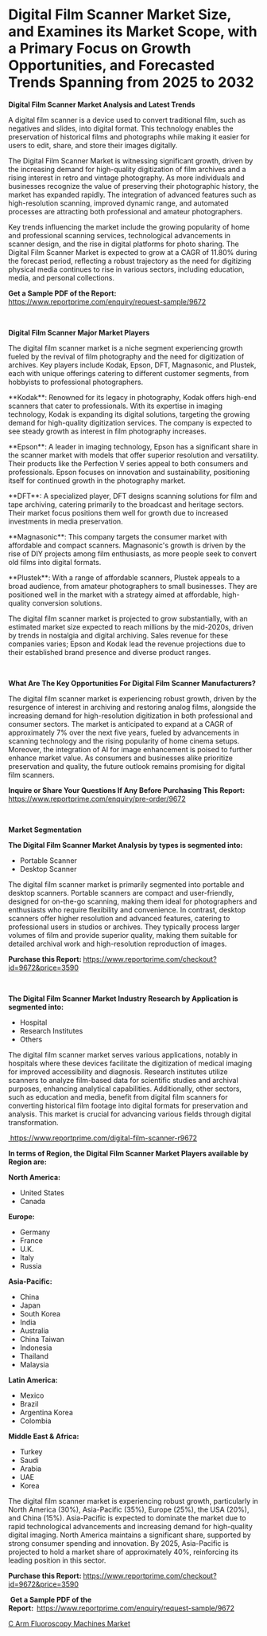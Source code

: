 <p><h1>Digital Film Scanner Market Size, and Examines its Market Scope, with a Primary Focus on Growth Opportunities, and Forecasted Trends Spanning from 2025 to 2032</h1></p><p><strong>Digital Film Scanner Market Analysis and Latest Trends</strong></p>
<p><p>A digital film scanner is a device used to convert traditional film, such as negatives and slides, into digital format. This technology enables the preservation of historical films and photographs while making it easier for users to edit, share, and store their images digitally. </p><p>The Digital Film Scanner Market is witnessing significant growth, driven by the increasing demand for high-quality digitization of film archives and a rising interest in retro and vintage photography. As more individuals and businesses recognize the value of preserving their photographic history, the market has expanded rapidly. The integration of advanced features such as high-resolution scanning, improved dynamic range, and automated processes are attracting both professional and amateur photographers.</p><p>Key trends influencing the market include the growing popularity of home and professional scanning services, technological advancements in scanner design, and the rise in digital platforms for photo sharing. The Digital Film Scanner Market is expected to grow at a CAGR of 11.80% during the forecast period, reflecting a robust trajectory as the need for digitizing physical media continues to rise in various sectors, including education, media, and personal collections.</p></p>
<p><strong>Get a Sample PDF of the Report:&nbsp;</strong> <a href="https://www.reportprime.com/enquiry/request-sample/9672?utm_campaign=2532&utm_medium=2&utm_source=Github&utm_content=ia&utm_term=20032025&utm_id=digital-film-scanner">https://www.reportprime.com/enquiry/request-sample/9672</a></p>
<p>&nbsp;</p>
<p><strong>Digital Film Scanner Major Market Players</strong></p>
<p><p>The digital film scanner market is a niche segment experiencing growth fueled by the revival of film photography and the need for digitization of archives. Key players include Kodak, Epson, DFT, Magnasonic, and Plustek, each with unique offerings catering to different customer segments, from hobbyists to professional photographers.</p><p>**Kodak**: Renowned for its legacy in photography, Kodak offers high-end scanners that cater to professionals. With its expertise in imaging technology, Kodak is expanding its digital solutions, targeting the growing demand for high-quality digitization services. The company is expected to see steady growth as interest in film photography increases.</p><p>**Epson**: A leader in imaging technology, Epson has a significant share in the scanner market with models that offer superior resolution and versatility. Their products like the Perfection V series appeal to both consumers and professionals. Epson focuses on innovation and sustainability, positioning itself for continued growth in the photography market.</p><p>**DFT**: A specialized player, DFT designs scanning solutions for film and tape archiving, catering primarily to the broadcast and heritage sectors. Their market focus positions them well for growth due to increased investments in media preservation.</p><p>**Magnasonic**: This company targets the consumer market with affordable and compact scanners. Magnasonic's growth is driven by the rise of DIY projects among film enthusiasts, as more people seek to convert old films into digital formats.</p><p>**Plustek**: With a range of affordable scanners, Plustek appeals to a broad audience, from amateur photographers to small businesses. They are positioned well in the market with a strategy aimed at affordable, high-quality conversion solutions.</p><p>The digital film scanner market is projected to grow substantially, with an estimated market size expected to reach millions by the mid-2020s, driven by trends in nostalgia and digital archiving. Sales revenue for these companies varies; Epson and Kodak lead the revenue projections due to their established brand presence and diverse product ranges.</p></p>
<p>&nbsp;</p>
<p><strong>What Are The Key Opportunities For Digital Film Scanner Manufacturers?</strong></p>
<p><p>The digital film scanner market is experiencing robust growth, driven by the resurgence of interest in archiving and restoring analog films, alongside the increasing demand for high-resolution digitization in both professional and consumer sectors. The market is anticipated to expand at a CAGR of approximately 7% over the next five years, fueled by advancements in scanning technology and the rising popularity of home cinema setups. Moreover, the integration of AI for image enhancement is poised to further enhance market value. As consumers and businesses alike prioritize preservation and quality, the future outlook remains promising for digital film scanners.</p></p>
<p><strong>Inquire or Share Your Questions If Any Before Purchasing This Report:</strong> <a href="https://www.reportprime.com/enquiry/pre-order/9672?utm_campaign=2532&utm_medium=2&utm_source=Github&utm_content=ia&utm_term=20032025&utm_id=digital-film-scanner">https://www.reportprime.com/enquiry/pre-order/9672</a></p>
<p>&nbsp;</p>
<p><strong>Market Segmentation</strong></p>
<p><strong>The Digital Film Scanner Market Analysis by types is segmented into:</strong></p>
<p><ul><li>Portable Scanner</li><li>Desktop Scanner</li></ul></p>
<p><p>The digital film scanner market is primarily segmented into portable and desktop scanners. Portable scanners are compact and user-friendly, designed for on-the-go scanning, making them ideal for photographers and enthusiasts who require flexibility and convenience. In contrast, desktop scanners offer higher resolution and advanced features, catering to professional users in studios or archives. They typically process larger volumes of film and provide superior quality, making them suitable for detailed archival work and high-resolution reproduction of images.</p></p>
<p><strong>Purchase this Report:&nbsp;</strong><a href="https://www.reportprime.com/checkout?id=9672&price=3590&utm_campaign=2532&utm_medium=2&utm_source=Github&utm_content=ia&utm_term=20032025&utm_id=digital-film-scanner">https://www.reportprime.com/checkout?id=9672&price=3590</a></p>
<p>&nbsp;</p>
<p><strong>The Digital Film Scanner Market Industry Research by Application is segmented into:</strong></p>
<p><ul><li>Hospital</li><li>Research Institutes</li><li>Others</li></ul></p>
<p><p>The digital film scanner market serves various applications, notably in hospitals where these devices facilitate the digitization of medical imaging for improved accessibility and diagnosis. Research institutes utilize scanners to analyze film-based data for scientific studies and archival purposes, enhancing analytical capabilities. Additionally, other sectors, such as education and media, benefit from digital film scanners for converting historical film footage into digital formats for preservation and analysis. This market is crucial for advancing various fields through digital transformation.</p></p>
<p><a href="https://www.reportprime.com/digital-film-scanner-r9672?utm_campaign=2532&utm_medium=2&utm_source=Github&utm_content=ia&utm_term=20032025&utm_id=digital-film-scanner">&nbsp;https://www.reportprime.com/digital-film-scanner-r9672</a></p>
<p><strong>In terms of Region, the Digital Film Scanner Market Players available by Region are:</strong></p>
<p>
    <p> <strong> North America: </strong>
        <ul>
            <li>United States</li>
            <li>Canada</li>
        </ul>
        </p> 
    <p> <strong> Europe: </strong>
        <ul>
            <li>Germany</li>
            <li>France</li>
            <li>U.K.</li>
            <li>Italy</li>
            <li>Russia</li>
        </ul>
        </p> 
    <p> <strong> Asia-Pacific: </strong>
        <ul>
            <li>China</li>
            <li>Japan</li>
            <li>South Korea</li>
            <li>India</li>
            <li>Australia</li>
            <li>China Taiwan</li>
            <li>Indonesia</li>
            <li>Thailand</li>
            <li>Malaysia</li>
        </ul>
        </p> 
    <p> <strong> Latin America: </strong>
        <ul>
            <li>Mexico</li>
            <li>Brazil</li>
            <li>Argentina Korea</li>
            <li>Colombia</li>
        </ul>
        </p> 
    <p> <strong> Middle East & Africa: </strong>
        <ul>
            <li>Turkey</li>
            <li>Saudi</li>
            <li>Arabia</li>
            <li>UAE</li>
            <li>Korea</li>
        </ul>
    </p>
    </p>
<p><p>The digital film scanner market is experiencing robust growth, particularly in North America (30%), Asia-Pacific (35%), Europe (25%), the USA (20%), and China (15%). Asia-Pacific is expected to dominate the market due to rapid technological advancements and increasing demand for high-quality digital imaging. North America maintains a significant share, supported by strong consumer spending and innovation. By 2025, Asia-Pacific is projected to hold a market share of approximately 40%, reinforcing its leading position in this sector.</p></p>
<p><strong>Purchase this Report: </strong><a href="https://www.reportprime.com/checkout?id=9672&price=3590&utm_campaign=2532&utm_medium=2&utm_source=Github&utm_content=ia&utm_term=20032025&utm_id=digital-film-scanner">https://www.reportprime.com/checkout?id=9672&price=3590</a></p>
<p>&nbsp;<strong>Get a Sample PDF of the Report:&nbsp;&nbsp;</strong><a href="https://www.reportprime.com/enquiry/request-sample/9672?utm_campaign=2532&utm_medium=2&utm_source=Github&utm_content=ia&utm_term=20032025&utm_id=digital-film-scanner">https://www.reportprime.com/enquiry/request-sample/9672</a></p>
<p><strong></strong></p>
<p><p><a href="https://github.com/mayabungard8092/Market-Research-Report-List-1/blob/main/c-arm-fluoroscopy-machines-market.md?utm_campaign=2532&utm_medium=2&utm_source=Github&utm_content=ia&utm_term=20032025&utm_id=digital-film-scanner">C Arm Fluoroscopy Machines Market</a></p></p>